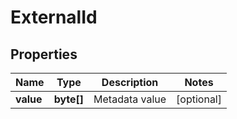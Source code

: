 
# ExternalId

## Properties
Name | Type | Description | Notes
------------ | ------------- | ------------- | -------------
**value** | **byte[]** | Metadata value |  [optional]




